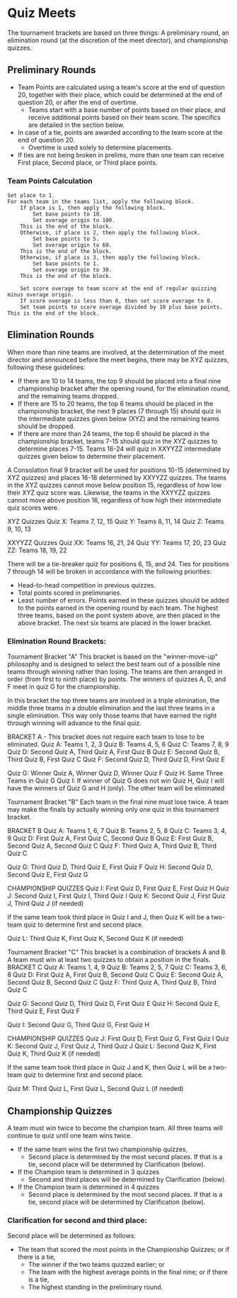 # Quiz Meets
The tournament brackets are based on three things:   A preliminary round, an elimination round (at the discretion of the meet director), and championship quizzes.

## Preliminary Rounds
- Team Points are calculated using a team's score at the end of question 20, together with their place, which could be determined at the end of question 20, or after the end of overtime.
    - Teams start with a base number of points based on their place, and receive additional points based on their team score. The specifics are detailed in the section below.
- In case of a tie, points are awarded according to the team score at the end of question 20.
    - Overtime is used solely to determine placements.
- If ties are not being broken in prelims, more than one team can receive First place, Second place, or Third place points.

### Team Points Calculation

    Set place to 1.
    For each team in the teams list, apply the following block.
        If place is 1, then apply the following block.
            Set base points to 10.
            Set overage origin to 100.
        This is the end of the block.
        Otherwise, if place is 2, then apply the following block.
            Set base points to 5.
            Set overage origin to 60.
        This is the end of the block.
        Otherwise, if place is 3, then apply the following block.
            Set base points to 1.
            Set overage origin to 30.
        This is the end of the block.

        Set score overage to team score at the end of regular quizzing minus overage origin.
        If score overage is less than 0, then set score overage to 0.
        Set team points to score overage divided by 10 plus base points.
    This is the end of the block.

## Elimination Rounds
When more than nine teams are involved, at the determination of the meet director and announced before the meet begins, there may be XYZ quizzes, following these guidelines:
- If there are 10 to 14 teams, the top 9 should be placed into a final nine championship bracket after the opening round, for the elimination round, and the remaining teams dropped.
- If there are 15 to 20 teams, the top 6 teams should be placed in the championship bracket, the next 9 places (7 through 15) should quiz in the intermediate quizzes given below (XYZ) and the remaining teams should be dropped.
- If there are more than 24 teams, the top 6 should be placed in the championship bracket, teams 7-15 should quiz in the XYZ quizzes to determine places 7-15. Teams 16-24 will quiz in XXYYZZ intermediate quizzes given below to determine their placement.

A Consolation final 9 bracket will be used for positions 10-15 (determined by XYZ quizzes) and places 16-18 determined by XXYYZZ quizzes. The teams in the XYZ quizzes cannot move below position 15, regardless of how low their XYZ quiz score was. Likewise, the teams in the XXYYZZ quizzes cannot move above position 16, regardless of how high their intermediate quiz scores were.

XYZ Quizzes
Quiz X:    Teams 7, 12, 15
Quiz Y:    Teams 8, 11, 14
Quiz Z:    Teams 9, 10, 13

XXYYZZ Quizzes
Quiz XX:    Teams 16, 21, 24
Quiz YY:    Teams 17, 20, 23
Quiz ZZ:    Teams 18, 19, 22

There will be a tie-breaker quiz for positions 6, 15, and 24.  Ties for positions 7 through 14 will be broken in accordance with the following priorities:
- Head-to-head competition in previous quizzes.
- Total points scored in preliminaries.
- Least number of errors.
Points earned in these quizzes should be added to the points earned in the opening round by each team.  The highest three teams, based on the point system above, are then placed in the above bracket.  The next six teams are placed in the lower bracket.

### Elimination Round Brackets:
Tournament Bracket "A"
This bracket is based on the "winner-move-up" philosophy and is designed to select the best team out of a possible nine teams through winning rather than losing.   The teams are then arranged in order (from first to ninth place) by points.   The winners of quizzes A, D, and F meet in quiz G for the championship.

In this bracket the top three teams are involved in a triple elimination, the middle three teams in a double elimination and the last three teams in a single elimination.  This way only those teams that have earned the right through winning will advance to the final quiz.

BRACKET A - This bracket does not require each team to lose to be eliminated.
Quiz A:    Teams 1, 2, 3
Quiz B:    Teams 4, 5, 6
Quiz C:    Teams 7, 8, 9
Quiz D:    Second Quiz A, Third Quiz A, First Quiz B
Quiz E:    Second Quiz B, Third Quiz B, First Quiz C
Quiz F:    Second Quiz D, Third Quiz D, First Quiz E

Quiz G:    Winner Quiz A, Winner Quiz D, Winner Quiz F
Quiz H:    Same Three Teams in Quiz G
Quiz I:    If winner of Quiz G does not win Quiz H, Quiz I will have the winners of Quiz G and H (only). The other team will be eliminated



Tournament Bracket "B"
Each team in the final nine must lose twice.   A team may make the finals by actually winning only one quiz in this tournament bracket.

BRACKET B
Quiz A:    Teams 1, 6, 7
Quiz B:    Teams 2, 5, 8
Quiz C:    Teams 3, 4, 9
Quiz D:    First Quiz A, First Quiz C, Second Quiz B
Quiz E:    First Quiz B, Second Quiz A, Second Quiz C
Quiz F:    Third Quiz A, Third Quiz B, Third Quiz C

Quiz G:    Third Quiz D, Third Quiz E, First Quiz F
Quiz H:    Second Quiz D, Second Quiz E, First Quiz G


CHAMPIONSHIP QUIZZES
Quiz I:         First Quiz D, First Quiz E, First Quiz H
Quiz J:        Second Quiz I, First Quiz I, Third Quiz I
Quiz K:       Second Quiz J, First Quiz J, Third Quiz J (if needed)

If the same team took third place in Quiz I and J, then Quiz K will be a two-team quiz to determine first and second place.

Quiz L:        Third Quiz K, First Quiz K, Second Quiz K (if needed)


Tournament Bracket "C"
This bracket is a combination of brackets A and B.  A team must win at least two quizzes to obtain a position in the finals.
BRACKET C
Quiz A:    Teams 1, 4, 9
Quiz B:    Teams 2, 5, 7
Quiz C:    Teams 3, 6, 8
Quiz D:    First Quiz A, First Quiz B, Second Quiz C
Quiz E:    Second Quiz A, Second Quiz B, Second Quiz C
Quiz F:    Third Quiz A, Third Quiz B, Third Quiz C

Quiz G:    Second Quiz D, Third Quiz D, First Quiz E
Quiz H:    Second Quiz E, Third Quiz E, First Quiz F


 Quiz I:    Second Quiz G, Third Quiz G, First Quiz H

CHAMPIONSHIP QUIZZES
Quiz J:    First Quiz D, First Quiz G, First Quiz I
Quiz K:        Second Quiz J, First Quiz J, Third Quiz J
Quiz L:       Second Quiz K, First Quiz K, Third Quiz K (if needed)

If the same team took third place in Quiz J and K, then Quiz L will be a two-team quiz to determine first and second place.

Quiz M:        Third Quiz L, First Quiz L, Second Quiz L (if needed)

## Championship Quizzes
A team must win twice to become the champion team.  All three teams will continue to quiz until one team wins twice.
- If the same team wins the first two championship quizzes,
    - Second place is determined by the most second places. If that is a tie, second place will be determined by Clarification (below).
- If the Champion team is determined in 3 quizzes
    - Second and third places will be determined by Clarification (below).
- If the Champion team is determined in 4 quizzes
    - Second place is determined by the most second places. If that is a tie, second place will be determined by Clarification (below).

### Clarification for second and third place:
Second place will be determined as follows:
- The team that scored the most points in the Championship Quizzes; or if there is a tie,
    - The winner if the two teams quizzed earlier; or
    - The team with the highest average points in the final nine; or if there is a tie,
    - The highest standing in the preliminary round.
